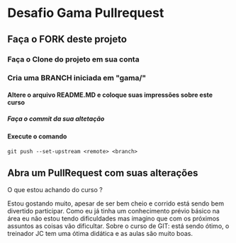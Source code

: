 # Desafio Gama Pullrequest

## Faça o FORK deste projeto

### Faça o Clone do projeto em sua conta

### Cria uma BRANCH iniciada em "gama/"

#### Altere o arquivo README.MD e coloque suas impressões sobre este curso

##### Faça o commit da sua altetação

#### Execute o comando

`git push --set-upstream <remote> <branch>`

## Abra um PullRequest com suas alterações

O que estou achando do curso ?

Estou gostando muito, apesar de ser bem cheio e corrido está sendo bem divertido participar. Como eu já tinha um conhecimento prévio básico na área eu não estou tendo dificuldades mas imagino que com os próximos assuntos as coisas vão dificultar. Sobre o curso de GIT: está sendo ótimo, o treinador JC tem uma ótima didática e as aulas são muito boas.
